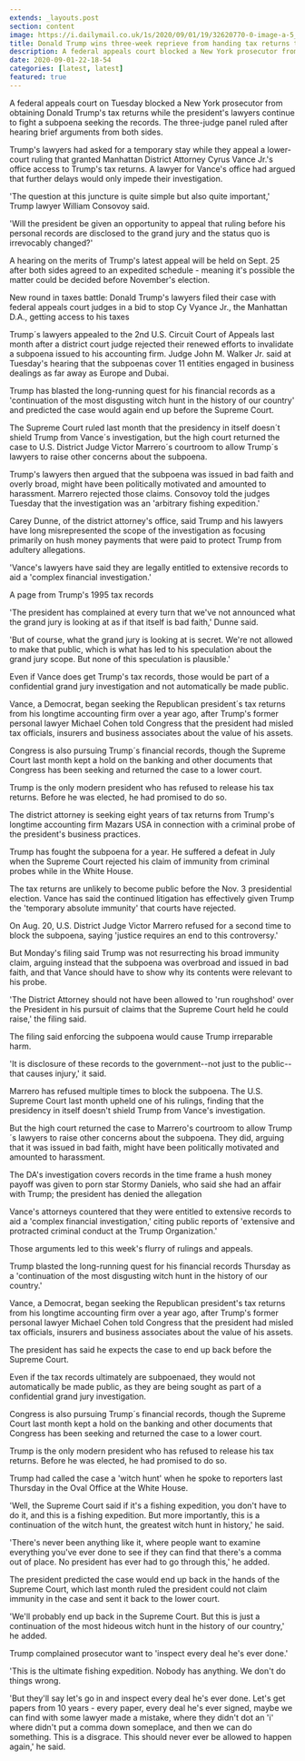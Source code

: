```yaml
---
extends: _layouts.post
section: content
image: https://i.dailymail.co.uk/1s/2020/09/01/19/32620770-0-image-a-5_1598984714744.jpg 
title: Donald Trump wins three-week reprieve from handing tax returns to Manhattan prosecutors 
description: A federal appeals court blocked a New York prosecutor from obtaining Donald Trumps tax returns while the presidents lawyers continue to fight a subpoena seeking the records. 
date: 2020-09-01-22-18-54 
categories: [latest, latest] 
featured: true 
--- 
```

 A federal appeals court on Tuesday blocked a New York prosecutor from obtaining Donald Trump's tax returns while the president's lawyers continue to fight a subpoena seeking the records. The three-judge panel ruled after hearing brief arguments from both sides.

Trump's lawyers had asked for a temporary stay while they appeal a lower-court ruling that granted Manhattan District Attorney Cyrus Vance Jr.'s office access to Trump's tax returns. A lawyer for Vance's office had argued that further delays would only impede their investigation.

'The question at this juncture is quite simple but also quite important,' Trump lawyer William Consovoy said. 

'Will the president be given an opportunity to appeal that ruling before his personal records are disclosed to the grand jury and the status quo is irrevocably changed?'

A hearing on the merits of Trump's latest appeal will be held on Sept. 25 after both sides agreed to an expedited schedule - meaning it's possible the matter could be decided before November's election.

New round in taxes battle: Donald Trump's lawyers filed their case with federal appeals court judges in a bid to stop Cy Vyance Jr., the Manhattan D.A., getting access to his taxes

Trump´s lawyers appealed to the 2nd U.S. Circuit Court of Appeals last month after a district court judge rejected their renewed efforts to invalidate a subpoena issued to his accounting firm. Judge John M. Walker Jr. said at Tuesday's hearing that the subpoenas cover 11 entities engaged in business dealings as far away as Europe and Dubai.

Trump has blasted the long-running quest for his financial records as a 'continuation of the most disgusting witch hunt in the history of our country' and predicted the case would again end up before the Supreme Court.

The Supreme Court ruled last month that the presidency in itself doesn´t shield Trump from Vance´s investigation, but the high court returned the case to U.S. District Judge Victor Marrero´s courtroom to allow Trump´s lawyers to raise other concerns about the subpoena.

Trump's lawyers then argued that the subpoena was issued in bad faith and overly broad, might have been politically motivated and amounted to harassment. Marrero rejected those claims. Consovoy told the judges Tuesday that the investigation was an 'arbitrary fishing expedition.'

Carey Dunne, of the district attorney's office, said Trump and his lawyers have long misrepresented the scope of the investigation as focusing primarily on hush money payments that were paid to protect Trump from adultery allegations. 

'Vance's lawyers have said they are legally entitled to extensive records to aid a 'complex financial investigation.'

A page from Trump's 1995 tax records

'The president has complained at every turn that we've not announced what the grand jury is looking at as if that itself is bad faith,' Dunne said. 

'But of course, what the grand jury is looking at is secret. We're not allowed to make that public, which is what has led to his speculation about the grand jury scope. But none of this speculation is plausible.'

Even if Vance does get Trump's tax records, those would be part of a confidential grand jury investigation and not automatically be made public.

Vance, a Democrat, began seeking the Republican president´s tax returns from his longtime accounting firm over a year ago, after Trump's former personal lawyer Michael Cohen told Congress that the president had misled tax officials, insurers and business associates about the value of his assets.

Congress is also pursuing Trump´s financial records, though the Supreme Court last month kept a hold on the banking and other documents that Congress has been seeking and returned the case to a lower court.

Trump is the only modern president who has refused to release his tax returns. Before he was elected, he had promised to do so.

The district attorney is seeking eight years of tax returns from Trump's longtime accounting firm Mazars USA in connection with a criminal probe of the president's business practices.

Trump has fought the subpoena for a year. He suffered a defeat in July when the Supreme Court rejected his claim of immunity from criminal probes while in the White House.

The tax returns are unlikely to become public before the Nov. 3 presidential election. Vance has said the continued litigation has effectively given Trump the 'temporary absolute immunity' that courts have rejected.

On Aug. 20, U.S. District Judge Victor Marrero refused for a second time to block the subpoena, saying 'justice requires an end to this controversy.'

But Monday's filing said Trump was not resurrecting his broad immunity claim, arguing instead that the subpoena was overbroad and issued in bad faith, and that Vance should have to show why its contents were relevant to his probe.

'The District Attorney should not have been allowed to 'run roughshod' over the President in his pursuit of claims that the Supreme Court held he could raise,' the filing said.

The filing said enforcing the subpoena would cause Trump irreparable harm.

'It is disclosure of these records to the government--not just to the public--that causes injury,' it said. 

Marrero has refused multiple times to block the subpoena. The U.S. Supreme Court last month upheld one of his rulings, finding that the presidency in itself doesn't shield Trump from Vance's investigation.

But the high court returned the case to Marrero's courtroom to allow Trump´s lawyers to raise other concerns about the subpoena. They did, arguing that it was issued in bad faith, might have been politically motivated and amounted to harassment.

The DA's investigation covers records in the time frame a hush money payoff was given to porn star Stormy Daniels, who said she had an affair with Trump; the president has denied the allegation

Vance's attorneys countered that they were entitled to extensive records to aid a 'complex financial investigation,' citing public reports of 'extensive and protracted criminal conduct at the Trump Organization.'

Those arguments led to this week's flurry of rulings and appeals.

Trump blasted the long-running quest for his financial records Thursday as a 'continuation of the most disgusting witch hunt in the history of our country.'

Vance, a Democrat, began seeking the Republican president's tax returns from his longtime accounting firm over a year ago, after Trump's former personal lawyer Michael Cohen told Congress that the president had misled tax officials, insurers and business associates about the value of his assets.

The president has said he expects the case to end up back before the Supreme Court.

Even if the tax records ultimately are subpoenaed, they would not automatically be made public, as they are being sought as part of a confidential grand jury investigation.

Congress is also pursuing Trump´s financial records, though the Supreme Court last month kept a hold on the banking and other documents that Congress has been seeking and returned the case to a lower court.

Trump is the only modern president who has refused to release his tax returns. Before he was elected, he had promised to do so.

Trump had called the case a 'witch hunt' when he spoke to reporters last Thursday in the Oval Office at the White House. 

'Well, the Supreme Court said if it's a fishing expedition, you don't have to do it, and this is a fishing expedition. But more importantly, this is a continuation of the witch hunt, the greatest witch hunt in history,' he said.

'There's never been anything like it, where people want to examine everything you've ever done to see if they can find that there's a comma out of place. No president has ever had to go through this,' he added.

The president predicted the case would end up back in the hands of the Supreme Court, which last month ruled the president could not claim immunity in the case and sent it back to the lower court.

'We'll probably end up back in the Supreme Court. But this is just a continuation of the most hideous witch hunt in the history of our country,' he added.

Trump complained prosecutor want to 'inspect every deal he's ever done.' 

'This is the ultimate fishing expedition. Nobody has anything. We don't do things wrong. 

'But they'll say let's go in and inspect every deal he's ever done. Let's get papers from 10 years - every paper, every deal he's ever signed, maybe we can find with some lawyer made a mistake, where they didn't dot an 'i' where didn't put a comma down someplace, and then we can do something. This is a disgrace. This should never ever be allowed to happen again,' he said.  

